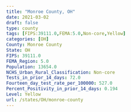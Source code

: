```yaml
---
title: "Monroe County, OH"
date: 2021-03-02
draft: false
type: county
tags: [FIPS:39111.0,FEMA:5.0,Non-core,Yellow]
categories: [OH]
County: Monroe County
State: OH
FIPS: 39111.0
FEMA_Region: 5.0
Population: 13654.0
NCHS_Urban_Rural_Classification: Non-core
Tests_in_prior_14_days: 72.0
Fourteen_day_test_rate_per_100000: 527.0
Percent_Positivity_in_prior_14_days: 0.194
Level: Yellow
url: /states/OH/monroe-county
---
```



